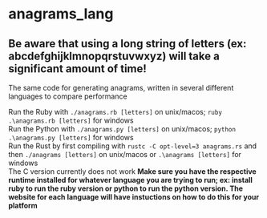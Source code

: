 # anagrams_lang
## **Be aware that using a long string of letters (ex: abcdefghijklmnopqrstuvwxyz) will take a significant amount of time!**
The same code for generating anagrams, written in several different languages to compare performance

Run the Ruby with `./anagrams.rb [letters]` on unix/macos; `ruby .\anagrams.rb [letters]` for windows  
Run the Python with `./anagrams.py [letters]` on unix/macos; `python .\anagrams.py [letters]` for windows  
Run the Rust by first compiling with `rustc -C opt-level=3 anagrams.rs` and then `./anagrams [letters]` on unix/macos or `.\anagrams [letters]` for windows  
The C version currently does not work
**Make sure you have the respective runtime installed for whatever language you are trying to run; ex: install ruby to run the ruby version or python to run the python version. The website for each language will have instuctions on how to do this for your platform**
